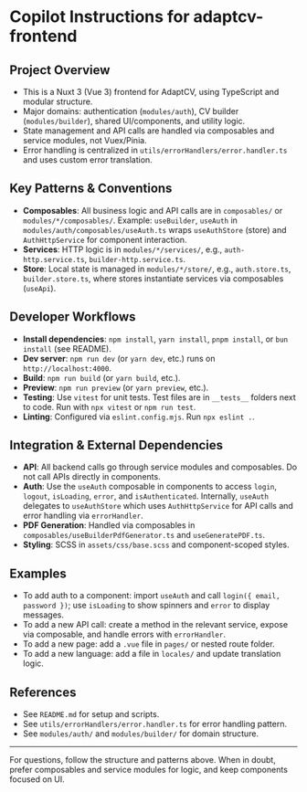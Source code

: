 # Copilot Instructions for adaptcv-frontend

## Project Overview
- This is a Nuxt 3 (Vue 3) frontend for AdaptCV, using TypeScript and modular structure.
- Major domains: authentication (`modules/auth`), CV builder (`modules/builder`), shared UI/components, and utility logic.
- State management and API calls are handled via composables and service modules, not Vuex/Pinia.
- Error handling is centralized in `utils/errorHandlers/error.handler.ts` and uses custom error translation.

## Key Patterns & Conventions
- **Composables**: All business logic and API calls are in `composables/` or `modules/*/composables/`. Example: `useBuilder`, `useAuth` in `modules/auth/composables/useAuth.ts` wraps `useAuthStore` (store) and `AuthHttpService` for component interaction.
- **Services**: HTTP logic is in `modules/*/services/`, e.g., `auth-http.service.ts`, `builder-http.service.ts`.
- **Store**: Local state is managed in `modules/*/store/`, e.g., `auth.store.ts`, `builder.store.ts`, where stores instantiate services via composables (`useApi`).

## Developer Workflows
- **Install dependencies**: `npm install`, `yarn install`, `pnpm install`, or `bun install` (see README).
- **Dev server**: `npm run dev` (or `yarn dev`, etc.) runs on `http://localhost:4000`.
- **Build**: `npm run build` (or `yarn build`, etc.).
- **Preview**: `npm run preview` (or `yarn preview`, etc.).
- **Testing**: Use `vitest` for unit tests. Test files are in `__tests__` folders next to code. Run with `npx vitest` or `npm run test`.
- **Linting**: Configured via `eslint.config.mjs`. Run `npx eslint .`.

## Integration & External Dependencies
- **API**: All backend calls go through service modules and composables. Do not call APIs directly in components.
- **Auth**: Use the `useAuth` composable in components to access `login`, `logout`, `isLoading`, `error`, and `isAuthenticated`. Internally, `useAuth` delegates to `useAuthStore` which uses `AuthHttpService` for API calls and error handling via `errorHandler`.
- **PDF Generation**: Handled via composables in `composables/useBuilderPdfGenerator.ts` and `useGeneratePDF.ts`.
- **Styling**: SCSS in `assets/css/base.scss` and component-scoped styles.

## Examples
- To add auth to a component: import `useAuth` and call `login({ email, password })`; use `isLoading` to show spinners and `error` to display messages.
- To add a new API call: create a method in the relevant service, expose via composable, and handle errors with `errorHandler`.
- To add a new page: add a `.vue` file in `pages/` or nested route folder.
- To add a new language: add a file in `locales/` and update translation logic.

## References
- See `README.md` for setup and scripts.
- See `utils/errorHandlers/error.handler.ts` for error handling pattern.
- See `modules/auth/` and `modules/builder/` for domain structure.

---
For questions, follow the structure and patterns above. When in doubt, prefer composables and service modules for logic, and keep components focused on UI.
